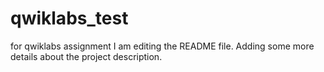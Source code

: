 # qwiklabs_test
for qwiklabs assignment
I am editing the README file. Adding some more details about the project description.
